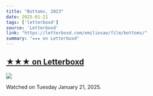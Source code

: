 ```yaml
---
title: "Bottoms, 2023"
date: 2025-01-21
tags: ['letterboxd']
source: 'Letterboxd'
link: "https://letterboxd.com/emiliosao/film/bottoms/"
summary: "★★★ on Letterboxd"
---
```


## [★★★ on Letterboxd](https://letterboxd.com/emiliosao/film/bottoms/)

<p><img src="https://a.ltrbxd.com/resized/film-poster/7/3/1/2/2/2/731222-bottoms-0-600-0-900-crop.jpg?v=11b87368c8" /></p>
<p>Watched on Tuesday January 21, 2025.</p>